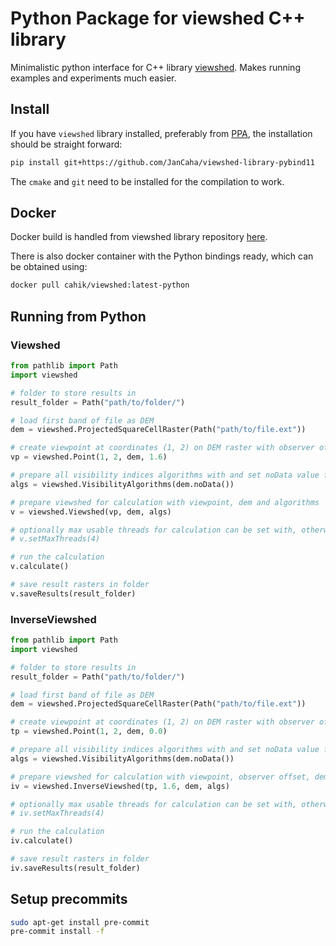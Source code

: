 # Python Package for viewshed C++ library

Minimalistic python interface for C++ library [viewshed](https://github.com/JanCaha/cpp-viewshed-library). Makes running examples and experiments much easier.

## Install

If you have `viewshed` library installed, preferably from [PPA](https://launchpad.net/~jancaha/+archive/ubuntu/gis-tools), the installation should be straight forward:

```bash
pip install git+https://github.com/JanCaha/viewshed-library-pybind11
```

The `cmake` and `git` need to be installed for the compilation to work.

## Docker

Docker build is handled from viewshed library repository [here](https://github.com/JanCaha/cpp-viewshed-library).
 
There is also docker container with the Python bindings ready, which can be obtained using:

```bash
docker pull cahik/viewshed:latest-python
```

## Running from Python

### Viewshed

```python
from pathlib import Path
import viewshed

# folder to store results in
result_folder = Path("path/to/folder/")

# load first band of file as DEM 
dem = viewshed.ProjectedSquareCellRaster(Path("path/to/file.ext"))

# create viewpoint at coordinates (1, 2) on DEM raster with observer offset 1.6
vp = viewshed.Point(1, 2, dem, 1.6)

# prepare all visibility indices algorithms with and set noData value from DEM as noData to results
algs = viewshed.VisibilityAlgorithms(dem.noData())

# prepare viewshed for calculation with viewpoint, dem and algorithms
v = viewshed.Viewshed(vp, dem, algs)

# optionally max usable threads for calculation can be set with, otherwise all available threads are used
# v.setMaxThreads(4) 

# run the calculation
v.calculate()

# save result rasters in folder
v.saveResults(result_folder)
```

### InverseViewshed

```python
from pathlib import Path
import viewshed

# folder to store results in
result_folder = Path("path/to/folder/")

# load first band of file as DEM 
dem = viewshed.ProjectedSquareCellRaster(Path("path/to/file.ext"))

# create viewpoint at coordinates (1, 2) on DEM raster with observer offset 1.6
tp = viewshed.Point(1, 2, dem, 0.0)

# prepare all visibility indices algorithms with and set noData value from DEM as noData to results
algs = viewshed.VisibilityAlgorithms(dem.noData())

# prepare viewshed for calculation with viewpoint, observer offset, dem and algorithms
iv = viewshed.InverseViewshed(tp, 1.6, dem, algs)

# optionally max usable threads for calculation can be set with, otherwise all available threads are used
# iv.setMaxThreads(4) 

# run the calculation
iv.calculate()

# save result rasters in folder
iv.saveResults(result_folder)
```

## Setup precommits

```bash
sudo apt-get install pre-commit
pre-commit install -f
```
